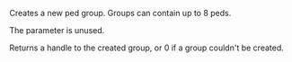 Creates a new ped group.
Groups can contain up to 8 peds.

The parameter is unused.

Returns a handle to the created group, or 0 if a group couldn't be created.